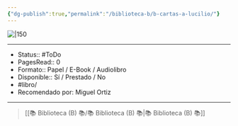 ```yaml
---
{"dg-publish":true,"permalink":"/biblioteca-b/b-cartas-a-lucilio/"}
---
```



![|150](http://books.google.com/books/content?id=DX1iDwAAQBAJ&printsec=frontcover&img=1&zoom=1&source=gbs_api)

---

- Status:: #ToDo  
- PagesRead:: 0 
- Formato:: Papel / E-Book / Audiolibro
- Disponible:: Sí / Prestado / No
- #libro/
- Recomendado por: Miguel Ortiz

---

> [[📚 Biblioteca (B) 📚/📚 Biblioteca (B) 📚\|📚 Biblioteca (B) 📚]]
